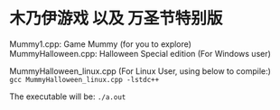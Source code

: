 # 木乃伊游戏 以及 万圣节特别版 

Mummy1.cpp: Game Mummy (for you to explore)  
MummyHalloween.cpp:  Halloween Special edition  (For Windows user)  

MummyHalloween_linux.cpp (For Linux User, using below to compile:)  
`gcc MummyHalloween_linux.cpp -lstdc++`  
  
The executable will be:
`./a.out`
